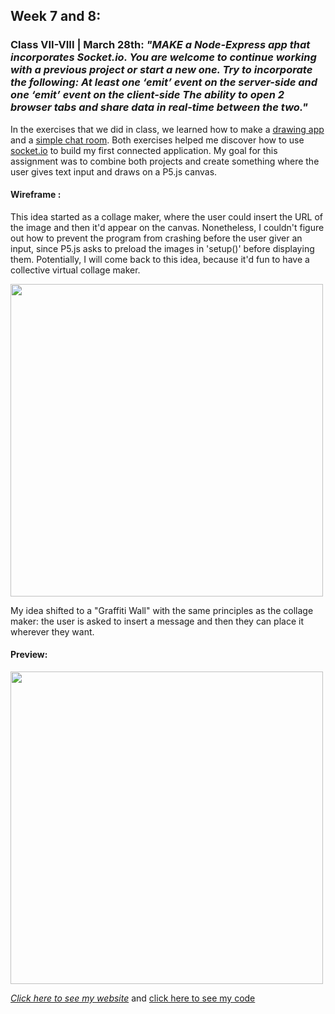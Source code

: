 ## Week 7 and 8:

### Class VII-VIII | March 28th: _"MAKE a Node-Express app that incorporates Socket.io. You are welcome to continue working with a previous project or start a new one. Try to incorporate the following: At least one ‘emit’ event on the server-side and one ‘emit’ event on the client-side The ability to open 2 browser tabs and share data in real-time between the two."_

In the exercises that we did in class, we learned how to make a [drawing app](https://github.com/MathuraMG/ConnectionsLabSpring22/tree/master/Week_8_Sockets) and a [simple chat room](https://github.com/MathuraMG/ConnectionsLabSpring22/tree/master/Week_9_Sockets). Both exercises helped me discover how to use [socket.io](https://socket.io/docs/v4/) to build my first connected application. My goal for this assignment was to combine both projects and create something where the user gives text input and draws on a P5.js canvas.


#### Wireframe :

This idea started as a collage maker, where the user could insert the URL of the image and then it'd appear on the canvas. Nonetheless, I couldn't figure out how to prevent the program from crashing before the user giver an input, since P5.js asks to preload the images in 'setup()' before displaying them. Potentially, I will come back to this idea, because it'd fun to have a collective virtual collage maker.

<img src="wireframe.png" height ="500" />

My idea shifted to a "Graffiti Wall" with the same principles as the collage maker: the user is asked to insert a message and then they can place it wherever they want.

#### Preview: 


<img src="screenshot.png" height ="500" />

[_Click here to see my website_](https://inky-tender-gibbon.glitch.me/)
and [click here to see my code](https://glitch.com/edit/#!/inky-tender-gibbon)

